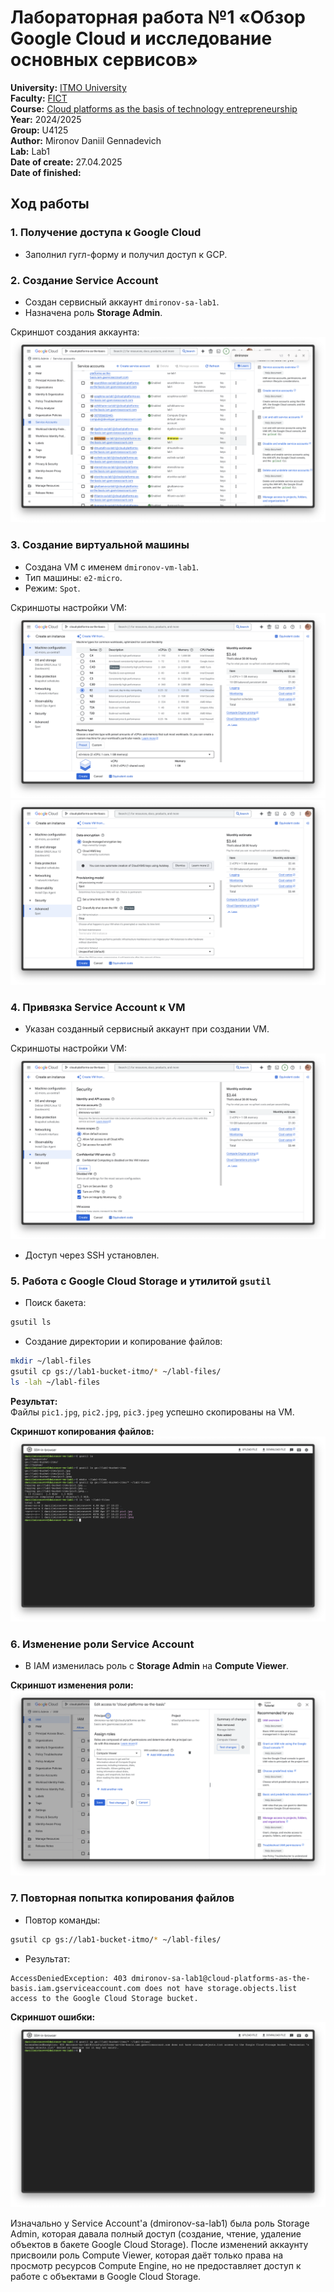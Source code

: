# Лабораторная работа №1 «Обзор Google Cloud и исследование основных сервисов»

**University:** [ITMO University](https://itmo.ru/ru/)  
**Faculty:** [FICT](https://ftmi.itmo.ru)  
**Course:** [Cloud platforms as the basis of technology entrepreneurship](https://)  
**Year:** 2024/2025  
**Group:** U4125  
**Author:** Mironov Daniil Gennadevich  
**Lab:** Lab1  
**Date of create:** 27.04.2025  
**Date of finished:** 

## Ход работы

### 1. Получение доступа к Google Cloud
- Заполнил гугл-форму и получил доступ к GCP.

### 2. Создание Service Account
- Создан сервисный аккаунт `dmironov-sa-lab1`.
- Назначена роль **Storage Admin**.

Скриншот создания аккаунта:  
![Создание сервисного аккаунта](../screenshots/1-1.png)

### 3. Создание виртуальной машины
- Создана VM с именем `dmironov-vm-lab1`.
- Тип машины: `e2-micro`.
- Режим: `Spot`.

Скриншоты настройки VM:  
![Создание VM](../screenshots/1-2.png)  
![Настройки Spot](../screenshots/1-3.png)

### 4. Привязка Service Account к VM
- Указан созданный сервисный аккаунт при создании VM.

Скриншоты настройки VM:  
![Настройки безопасности](../screenshots/1-4.png)

- Доступ через SSH установлен.

### 5. Работа с Google Cloud Storage и утилитой `gsutil`

- Поиск бакета:

```bash
gsutil ls
```

- Создание директории и копирование файлов:

```bash
mkdir ~/labl-files
gsutil cp gs://lab1-bucket-itmo/* ~/labl-files/
ls -lah ~/labl-files
```

**Результат:**  
Файлы `pic1.jpg`, `pic2.jpg`, `pic3.jpeg` успешно скопированы на VM.

**Скриншот копирования файлов:**  
![Копирование файлов](../screenshots/1-5.png)

### 6. Изменение роли Service Account

- В IAM изменилась роль с **Storage Admin** на **Compute Viewer**.

**Скриншот изменения роли:**  
![Изменение роли](../screenshots/1-6.png)

### 7. Повторная попытка копирования файлов

- Повтор команды:

```bash
gsutil cp gs://lab1-bucket-itmo/* ~/labl-files/
```

- Результат:

```plaintext
AccessDeniedException: 403 dmironov-sa-lab1@cloud-platforms-as-the-basis.iam.gserviceaccount.com does not have storage.objects.list access to the Google Cloud Storage bucket.
```

**Скриншот ошибки:**  
![Ошибка при копировании](../screenshots/1-7.png)

Изначально у Service Account'а (dmironov-sa-lab1) была роль Storage Admin, которая давала полный доступ (создание, чтение, удаление объектов в бакете Google Cloud Storage). После изменений аккаунту присвоили роль Compute Viewer, которая даёт только права на просмотр ресурсов Compute Engine, но не предоставляет доступ к работе с объектами в Google Cloud Storage.

